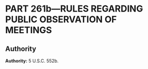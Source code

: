 # PART 261b—RULES REGARDING PUBLIC OBSERVATION OF MEETINGS


## Authority

**Authority:** 5 U.S.C. 552b. 


